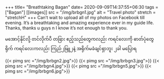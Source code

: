 +++
title= "Breathtaking Bagan"
date= 2020-09-09T14:37:55+06:30
tags  = ["Bagan"]
[[images]]
  src  = "/img/brbgn1.jpg"
  alt  = "Travel photo"
  stretch = "stretchH"
+++
Can’t wait to upload all of my photos on Facebook till evening. It’s a breathtaking and amazing experience ever in my guide life. Thanks, thanks u guys n I know it’s not enough to thank you.
<!--more--> 
မအောင့်နိုင်လို့ တင်လိုက်ပီ တခြား ဧည့်သည်တွေကလည်း ကရင်လေးကို ဓာတ်ပုံတွေရိုက် ကရင်လေးကလည်း ကြည်၂ဖြူ၂နဲ့ အရိုက်မခံချင်ရှာဘူး ၂ခါ မပြောရ

{{< pimg src ="/img/brbgn2.jpg">}}
{{< pimg src ="/img/brbgn3.jpg">}}
{{< pimg src ="/img/brbgn4.jpg">}}
{{< pimg src ="/img/brbgn5.jpg">}}
{{< pimg src ="/img/brbgn6.jpg">}}